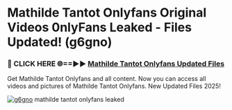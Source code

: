 # Mathilde Tantot Onlyfans Original Videos 0nlyFans Leaked - Files Updated! (g6gno)

<h3>🔴 CLICK HERE 🌐==►► <a href="https://tinyurl.com/2wckxsce" rel="nofollow">Mathilde Tantot Onlyfans Updated Files</a></h3>

Get Mathilde Tantot Onlyfans and all content. Now you can access all videos and pictures of Mathilde Tantot Onlyfans. New Updated Files 2025!

[![g6gno](https://i.imgur.com/AFduVYN.gif)](https://tinyurl.com/2wckxsce)
mathilde tantot onlyfans leaked